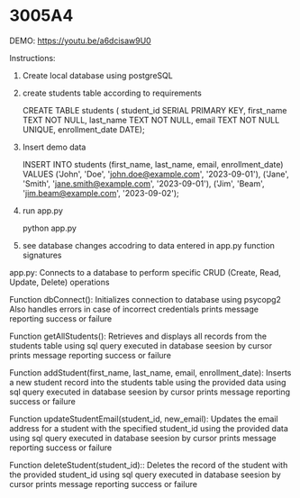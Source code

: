 # 3005A4
DEMO: https://youtu.be/a6dcisaw9U0


Instructions:
1. Create local database using postgreSQL

2. create students table according to requirements

   
   CREATE TABLE students (
    student_id SERIAL PRIMARY KEY,
    first_name TEXT NOT NULL,
    last_name TEXT NOT NULL,
    email TEXT NOT NULL UNIQUE,
    enrollment_date DATE);
4. Insert demo data

   
   INSERT INTO students (first_name, last_name, email, enrollment_date) VALUES
   ('John', 'Doe', 'john.doe@example.com', '2023-09-01'),
   ('Jane', 'Smith', 'jane.smith@example.com', '2023-09-01'),
   ('Jim', 'Beam', 'jim.beam@example.com', '2023-09-02');


6. run app.py
   
   python app.py

8. see database changes accodring to data entered in app.py function signatures

app.py:
Connects to a database to perform specific CRUD (Create, Read, Update, Delete) operations

Function dbConnect():
Initializes connection to database using psycopg2 
Also handles errors in case of incorrect credentials
prints message reporting success or failure

Function getAllStudents():
Retrieves and displays all records from the students table
using sql query executed in database seesion by cursor
prints message reporting success or failure

Function addStudent(first_name, last_name, email, enrollment_date):
Inserts a new student record into the students table using the provided data
using sql query executed in database seesion by cursor
prints message reporting success or failure

Function updateStudentEmail(student_id, new_email):
Updates the email address for a student with the specified student_id using the provided data
using sql query executed in database seesion by cursor
prints message reporting success or failure

Function deleteStudent(student_id)::
Deletes the record of the student with the provided student_id
using sql query executed in database seesion by cursor
prints message reporting success or failure

